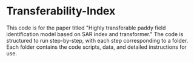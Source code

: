 # Transferability-Index
This code is for the paper titled
"Highly transferable paddy field identification model based on SAR index and transformer." 
The code is structured to run step-by-step, with each step corresponding to a folder. Each folder contains the code scripts, data, and detailed instructions for use.
